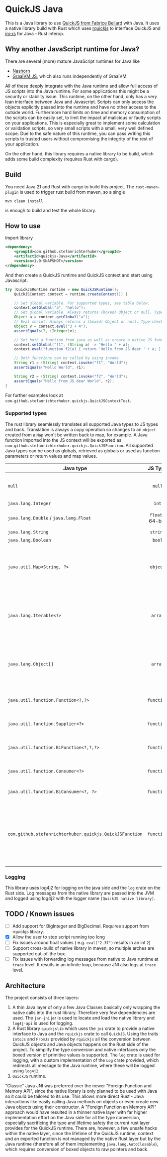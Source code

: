 # QuickJS Java

This is a Java library to use [QuickJS from Fabrice Bellard](https://bellard.org/quickjs/) with Java. It uses a native library build with Rust which uses [rquickjs](https://github.com/DelSkayn/rquickjs) to interface QuickJS and [jni-rs](https://github.com/jni-rs/jni-rs) for Java - Rust interop.

## Why another JavaScript runtime for Java?

There are several (more) mature JavaScript runtimes for Java like

- [Nashorn](https://github.com/openjdk/nashorn)
- [GraalVM JS](https://www.graalvm.org/latest/reference-manual/js/), which also runs independently of GraalVM

All of these deeply integrate with the Java runtime and allow full access of JS scripts into the Java runtime. For some applications this might be a security or stability issue. This runtime, on the other hand, only has a very lean interface between Java and Javascript. Scripts can only access the objects explicitly passed into the runtime and have no other access to the outside world. Furthermore hard limits on time and memory consumption of the scripts can be easily set, to limit the impact af malicious or faulty scripts on your applications. This is especially great to implement some calculation or validation scripts, so very small scripts with a small, very well defined scope. Due to the safe nature of this runtime, you can pass writing this scripts to trusted users without compromising the integrity of the rest of your application.

On the other hand, this library requires a native library to be build, which adds some build complexity (requires Rust with cargo).

## Build

You need Java 21 and Rust with cargo to build this project. The `rust-maven-plugin` is used to trigger rust build from maven, so a single

```cli
mvn clean install
```

is enough to build and test the whole library.

## How to use

Import library

```xml
<dependency>
    <groupId>com.github.stefanrichterhuber</groupId>
    <artifactId>quickjs-Java</artifactId>
    <version>1.0-SNAPSHOT</version>
</dependency>
```

And then create a QuickJS runtime and QuickJS context and start using Javascript.

```Java
try (QuickJSRuntime runtime = new QuickJSRuntime();
    QuickJSContext context = runtime.createContext()) {

    // Set global variable. For supported types, see table below.
    context.setGlobal("a", "hello");
    // Get global variable. Always returns (boxed) Object or null. Type-check and cast on the java side. See table of supported types below.
    Object a = context.getGlobal("a");
    // Eval script. Always returns a (boxed) Object or null. Type-check and cast on the java side. See table of supported types below.
    Object v = context.eval("3 + 4");
    assertEquals(7, (Integer)v);

    // Set both a function from java as well as create a native JS function
    context.setGlobal("f1", (String a) -> "Hello " + a);
    context.eval("function f2(a) { return 'Hello from JS dear ' + a; };");

    // Both functions can be called by using invoke
    String r1 = (String) context.invoke("f1", "World");
    assertEquals("Hello World", r1);

    String r2 = (String) context.invoke("f2", "World");
    assertEquals("Hello from JS dear World", r2);
}
```

For further examples look at `com.github.stefanrichterhuber.quickjs.QuickJSContextTest`.

### Supported types

The rust library seamlessly translates all supported Java types to JS types and back. Translation is always a copy operation so changes to an `object` created from a `Map` won't be written back to map, for example. A Java function imported into the JS context will be exported as `com.github.stefanrichterhuber.quickjs.QuickJSFunction`.
All supported Java types can be used as globals, retrieved as globals or used as function parameters or return values and map values.

| Java type                                               |      JS Type            |  Remark                                                                                                                                                                       |
|---------------------------------------------------------|:-----------------------:|-------------------------------------------------------------------------------------------------------------------------------------------------------------------------------|
| `null`                                                  | `null`                  | Both js `null` and `undefined` are mapped to Java `null`.                                                                                                                       |
| `java.lang.Integer`                                     | `int`                   | -                                                                                                                                                                             |
| `java.lang.Double` / `java.lang.Float`                  | `float` ( 64-bit)       | rquickjs only supports 64-bit floats                                                                                                                                          |
| `java.lang.String`                                      | `string`                | -                                                                                                                                                                             |
| `java.lang.Boolean`                                     | `bool`                  | -                                                                                                                                                                             |
| `java.util.Map<String, ?>`                              | `object`                | Key is expected to be a String, values can be of any of the supported Java types, including another map or functions!                                                         |
| `java.lang.Iterable<?>`                                 | `array`                 | Iterable is copied value by value to JS array. JS arrays are converted to `java.util.ArrayList`. Values can be of any of the supported Java types.                            |
| `java.lang.Object[]`                                    | `array`                 | Array is copied value by value to JS array.  If extracted back from JS, the array will always return as a `java.util.ArrayList`.                                              |
| `java.util.function.Function<?,?>`                      | `function`              | both parameter and return type could be any of the supported Java types                                                                                                       |
| `java.util.function.Supplier<?>`                        | `function`              | return type could be any of the supported Java types                                                                                                                          |
| `java.util.function.BiFunction<?,?,?>`                  | `function`              | both parameters and return type could be any of the supported Java types                                                                                                      |
| `java.util.function.Consumer<?>`                        | `function`              | parameter could be any of the supported Java types                                                                                                                            |
| `java.util.function.BiConsumer<?, ?>`                   | `function`              | parameter could be any of the supported Java types                                                                                                                            |
| `com.github.stefanrichterhuber.quickjs.QuickJSFunction` | `function`              | if js returns a function, its converted to a QuickJSFunction which can be called from Java or added back to the JS context where it will be transformed back to a function    |

### Logging

This library uses log4j2 for logging on the java side and the `log` crate on the Rust side. Log messages from the native library are passed into the JVM and logged using log4j2 with the logger name `[QuickJS native library]`.

## TODO / Known issues

- [ ] Add support for BigInteger and BigDecimal. Requires support from rquickjs library.
- [x] Allow the user to stop script running too long
- [ ] Fix issues around float values ( e.g. `eval("2.37")` results in an int `2`)
- [ ] Support cross-build of native library in maven, so multiple arches are supported out-of-the box.
- [ ] Fix issues with forwarding log messages from native to Java runtime at `trace` level. It results in an infinite loop, because JNI also logs at `trace` level.

## Architecture

The project consists of three layers:

1. A thin Java layer of only a few Java Classes basically only wrapping the native calls into the rust library. Therefore very few dependencies are used. The `jar-jni` jar is used to locate and load the native library and `log4j-api` is used for logging.
2. A Rust library `quickjslib` which uses the `jni` crate to provide a native interface to Java and the `rquickjs` crate to call `QuickJS`. Using the traits `IntoJs` and `FromJs` provided by `rquickjs` all the conversion between QuickJS objects and Java objects happens on the Rust side of the project. To simplify the type conversion and native interfaces only the boxed version of primitive values is supported. The `log` crate is used for logging, with a custom implementation of the `Log` crate provided, which redirects all message to the Java runtime, where these will be logged using `log4j2`.
3. `QuickJS` runtime.

"Classic" Java JNI was preferred over the newer "Foreign Function and Memory API", since the native library is only planned to be used with Java so it could be tailored to its use. This allows more direct Rust - Java interactions like easily calling Java methods on objects or even create new Java objects using their constructor. A "Foreign Function an Memory API" approach would have resulted in a thinner native layer with far higher implementation effort on the Java side for all the type conversion, especially sacrificing the type and lifetime safety the current rust layer provides for the QuickJS runtime.
There are, however, a few unsafe hacks within the native layer, since the lifetime of the QuickJS runtime, context and an exported function is not managed by the native Rust layer but by the Java runtime (therefore all of them implementing `java.lang.AutoClosable`), which requires conversion of boxed objects to raw pointers and back.
